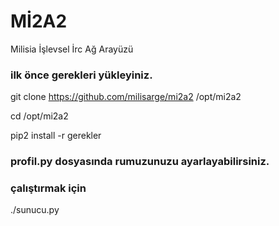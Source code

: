 #  Mİ2A2

Milisia İşlevsel İrc Ağ Arayüzü

### ilk önce gerekleri yükleyiniz.

git clone https://github.com/milisarge/mi2a2 /opt/mi2a2

cd /opt/mi2a2

pip2 install -r gerekler

### profil.py dosyasında rumuzunuzu ayarlayabilirsiniz.
 
### çalıştırmak için

./sunucu.py
